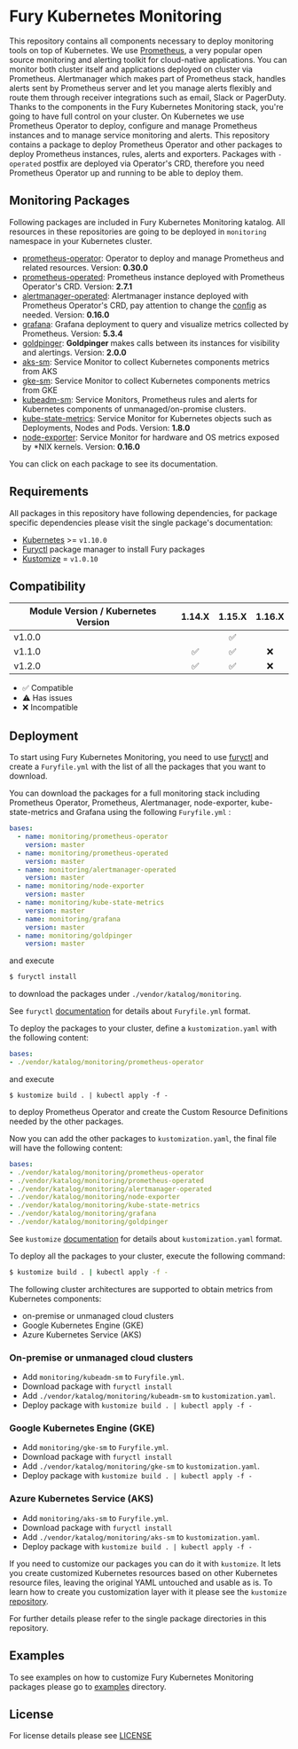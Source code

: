 # Fury Kubernetes Monitoring

This repository contains all components necessary to deploy monitoring tools on
top of Kubernetes. We use [Prometheus](https://prometheus.io/), a very popular open source monitoring and
alerting toolkit for cloud-native applications. You can monitor both cluster
itself and applications deployed on cluster via Prometheus. Alertmanager which
makes part of Prometheus stack, handles alerts sent by Prometheus server and let
you manage alerts flexibly and route them through receiver integrations such as
email, Slack or PagerDuty. Thanks to the components in the Fury Kubernetes
Monitoring stack, you're going to have full control on your cluster. On
Kubernetes we use Prometheus Operator to deploy, configure and manage Prometheus
instances and to manage service monitoring and alerts. This repository contains
a package to deploy Prometheus Operator and other packages to deploy Prometheus
instances, rules, alerts and exporters. Packages with `-operated` postfix are
deployed via Operator's CRD, therefore you need Prometheus Operator up and
running to be able to deploy them.

##  Monitoring Packages

Following packages are included in Fury Kubernetes Monitoring katalog. All
resources in these repositories are going to be deployed in `monitoring`
namespace in your Kubernetes cluster.

- [prometheus-operator](katalog/prometheus-operator): Operator to deploy and
  manage Prometheus and related resources. Version: **0.30.0**
- [prometheus-operated](katalog/prometheus-operated): Prometheus instance
  deployed with Prometheus Operator's CRD. Version: **2.7.1**
- [alertmanager-operated](katalog/alertmanager-operated): Alertmanager instance
  deployed with Prometheus Operator's CRD, pay attention to change the
[config](katalog/alertmanager-operated/secret.yml) as needed. Version: **0.16.0**
- [grafana](katalog/grafana): Grafana deployment to query and visualize metrics
  collected by Prometheus. Version: **5.3.4**
- [goldpinger](katalog/goldpinger): **Goldpinger** makes calls between its instances for visibility and alertings.
Version: **2.0.0**
- [aks-sm](katalog/aks-sm): Service Monitor to collect Kubernetes components
  metrics from AKS
- [gke-sm](katalog/gke-sm): Service Monitor to collect Kubernetes components
  metrics from GKE
- [kubeadm-sm](katalog/kubeadm-sm): Service Monitors, Prometheus rules and
  alerts for Kubernetes components of unmanaged/on-promise clusters.
- [kube-state-metrics](katalog/kube-state-metrics): Service Monitor for
  Kubernetes objects such as Deployments, Nodes and Pods. Version: **1.8.0**
- [node-exporter](katalog/node-exporter): Service Monitor for hardware and OS
  metrics exposed by \*NIX kernels. Version: **0.16.0**

You can click on each package to see its documentation.

## Requirements

All packages in this repository have following dependencies, for package
specific dependencies please visit the single package's documentation:

- [Kubernetes](https://kubernetes.io) >= `v1.10.0`
- [Furyctl](https://github.com/sighup-io/furyctl) package manager to install
  Fury packages
- [Kustomize](https://github.com/kubernetes-sigs/kustomize) = `v1.0.10`


## Compatibility

| Module Version / Kubernetes Version | 1.14.X             | 1.15.X             | 1.16.X             |
|-------------------------------------|:------------------:|:------------------:|:------------------:|
| v1.0.0                              |                    | :white_check_mark: |                    |
| v1.1.0                              | :white_check_mark: | :white_check_mark: | :x:                |
| v1.2.0                              | :white_check_mark: | :white_check_mark: | :x:                |

- :white_check_mark: Compatible
- :warning: Has issues
- :x: Incompatible


## Deployment

To start using Fury Kubernetes Monitoring, you need to use
[furyctl](https://github.com/sighup-io/furyctl/blob/master/README.md)
and create a `Furyfile.yml` with the list of all the packages that you want to
download.

You can download the packages for a full monitoring stack including
Prometheus Operator, Prometheus, Alertmanager, node-exporter, kube-state-metrics
and Grafana using the following `Furyfile.yml` :
```yaml
bases:
  - name: monitoring/prometheus-operator
    version: master
  - name: monitoring/prometheus-operated
    version: master
  - name: monitoring/alertmanager-operated
    version: master
  - name: monitoring/node-exporter
    version: master
  - name: monitoring/kube-state-metrics
    version: master
  - name: monitoring/grafana
    version: master
  - name: monitoring/goldpinger
    version: master
```
and execute
```bash
$ furyctl install
```
to download the packages under `./vendor/katalog/monitoring`.

See `furyctl`
[documentation](https://github.com/sighup-io/furyctl/blob/master/README.md)
for details about `Furyfile.yml` format.

To deploy the packages to your cluster, define a `kustomization.yaml` with the
following content:
```yaml
bases:
- ./vendor/katalog/monitoring/prometheus-operator
```
and execute
```shell
$ kustomize build . | kubectl apply -f -
```
to deploy Prometheus Operator and create the Custom Resource Definitions needed
by the other packages.

Now you can add the other packages to `kustomization.yaml`, the final file will
have the following content:
```yaml
bases:
- ./vendor/katalog/monitoring/prometheus-operator
- ./vendor/katalog/monitoring/prometheus-operated
- ./vendor/katalog/monitoring/alertmanager-operated
- ./vendor/katalog/monitoring/node-exporter
- ./vendor/katalog/monitoring/kube-state-metrics
- ./vendor/katalog/monitoring/grafana
- ./vendor/katalog/monitoring/goldpinger
```

See `kustomize`
[documentation](https://github.com/kubernetes-sigs/kustomize/blob/master/docs/README.md)
for details about `kustomization.yaml` format.

To deploy all the packages to your cluster, execute the following command:
```bash
$ kustomize build . | kubectl apply -f -
```

The following cluster architectures are supported to obtain metrics from
Kubernetes components:
- on-premise or unmanaged cloud clusters
- Google Kubernetes Engine (GKE)
- Azure Kubernetes Service (AKS)

### On-premise or unmanaged cloud clusters
- Add `monitoring/kubeadm-sm` to `Furyfile.yml`.
- Download package with `furyctl install`
- Add `./vendor/katalog/monitoring/kubeadm-sm` to `kustomization.yaml`.
- Deploy package with `kustomize build . | kubectl apply -f -`

### Google Kubernetes Engine (GKE)
- Add `monitoring/gke-sm` to `Furyfile.yml`.
- Download package with `furyctl install`
- Add `./vendor/katalog/monitoring/gke-sm` to `kustomization.yaml`.
- Deploy package with `kustomize build . | kubectl apply -f -`

### Azure Kubernetes Service (AKS)
- Add `monitoring/aks-sm` to `Furyfile.yml`.
- Download package with `furyctl install`
- Add `./vendor/katalog/monitoring/aks-sm` to `kustomization.yaml`.
- Deploy package with `kustomize build . | kubectl apply -f -`

If you need to customize our packages you can do it with `kustomize`. It lets
you create customized Kubernetes resources based on other Kubernetes resource
files, leaving the original YAML untouched and usable as is. To learn how to
create you customization layer with it please see the `kustomize`
[repository](https://github.com/kubernetes-sigs/kustomize).

For further details please refer to the single package directories in this
repository.

## Examples

To see examples on how to customize Fury Kubernetes Monitoring packages please
go to [examples](examples) directory.

## License

For license details please see [LICENSE](https://sighup.io/fury/license)
